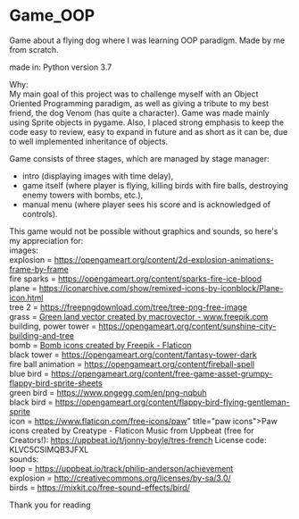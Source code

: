 # Game_OOP
Game about a flying dog where I was learning OOP paradigm. Made by me from scratch.

made in: Python version 3.7

Why:  
My main goal of this project was to challenge myself with an Object Oriented Programming paradigm, as well as giving a tribute to my best friend, the dog Venom (has quite a character).
Game was made mainly using Sprite objects in pygame. Also, I placed strong emphasis to keep the code easy to review, easy to expand in future and as short as it can be, due to
well implemented inheritance of objects.

Game consists of three stages, which are managed by stage manager:
- intro (displaying images with time delay),
- game itself (where player is flying, killing birds with fire balls, destroying enemy towers with bombs, etc.),
- manual menu (where player sees his score and is acknowledged of controls).

This game would not be possible without graphics and sounds, so here's my appreciation for:  
images:  
explosion = https://opengameart.org/content/2d-explosion-animations-frame-by-frame  
fire sparks = https://opengameart.org/content/sparks-fire-ice-blood  
plane = https://iconarchive.com/show/remixed-icons-by-iconblock/Plane-icon.html  
tree 2 = https://freepngdownload.com/tree/tree-png-free-image  
grass = <a href="https://www.freepik.com/vectors/green-land">Green land vector created by macrovector - www.freepik.com</a>  
building, power tower = https://opengameart.org/content/sunshine-city-building-and-tree  
bomb = <a href="https://www.flaticon.com/free-icons/bomb" title="bomb icons">Bomb icons created by Freepik - Flaticon</a>  
black tower = https://opengameart.org/content/fantasy-tower-dark  
fire ball animation = https://opengameart.org/content/fireball-spell  
blue bird = https://opengameart.org/content/free-game-asset-grumpy-flappy-bird-sprite-sheets  
green bird = https://www.pngegg.com/en/png-nqbuh  
black bird = https://opengameart.org/content/flappy-bird-flying-gentleman-sprite  
icon = https://www.flaticon.com/free-icons/paw" title="paw icons">Paw icons created by Creatype - Flaticon
Music from Uppbeat (free for Creators!):
https://uppbeat.io/t/jonny-boyle/tres-french
License code: KLVC5CSIMQB3JFXL  
sounds:  
loop = https://uppbeat.io/track/philip-anderson/achievement  
explosion = http://creativecommons.org/licenses/by-sa/3.0/  
birds = https://mixkit.co/free-sound-effects/bird/

Thank you for reading
